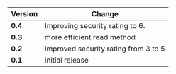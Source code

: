 | Version | Change|
| --- | --- |
| **0.4**| Improving security rating to 6.|
| **0.3** | more efficient read method|
| **0.2** | improved security rating from 3 to 5|
| **0.1** | initial release|

